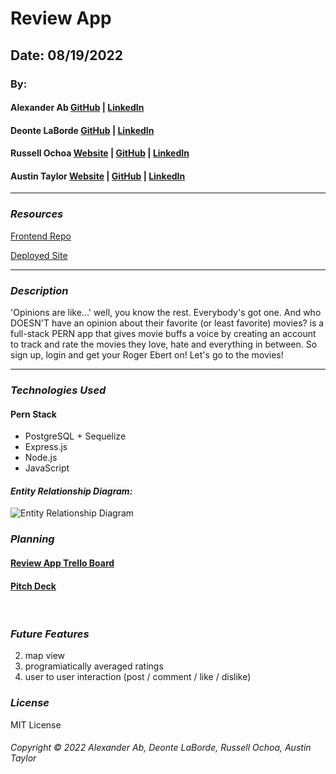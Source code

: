 # Review App

<!-- ![](https://) -->

## Date: 08/19/2022

### By:

#### Alexander Ab [GitHub](https://github.com/Arkeda221) | [LinkedIn](https://www.linkedin.com/in/alexander-ab-831b01182/)

#### Deonte LaBorde [GitHub](https://github.com/deontelaborde) | [LinkedIn](https://www.linkedin.com/in/deonte-laborde/)

#### Russell Ochoa [Website](https://www.eg15m.com/) | [GitHub](https://github.com/russellgochoa) | [LinkedIn](https://www.linkedin.com/in/russell-ochoa-7a2a9516/)

#### Austin Taylor [Website](http://wwww.austinrt.io) | [GitHub](https://github.com/austin-rt) | [LinkedIn](https://www.linkedin.com/in/austinrt/)

---

### **_Resources_**

[Frontend Repo](https://github.com/deontelaborde/review-app-frontend)

[Deployed Site](https://google.com)

---

### **_Description_**

'Opinions are like...' well, you know the rest. Everybody's got one. And who DOESN'T have an opinion about their favorite (or least favorite) movies?
<BLANK> is a full-stack PERN app that gives movie buffs a voice by creating an account to track and rate the movies they love, hate and everything in between.
So sign up, login and get your Roger Ebert on!
Let's go to the movies!

---

### **_Technologies Used_**

#### Pern Stack

- PostgreSQL + Sequelize
- Express.js
- Node.js
- JavaScript

#### **_Entity Relationship Diagram:_**

![Entity Relationship Diagram](https://i.imgur.com/DTgzf9p.jpg 'Entity Relationship Diagram')

### **_Planning_**

#### [Review App Trello Board](https://trello.com/b/d8YA7n90/project-3-group-project-full-stack-pern)

#### [Pitch Deck](https://docs.google.com/presentation/d/11M8HGzGrm8CSpOnwoeq4S8t1Yv0SOahvGrRx6fpsFOU/edit?usp=sharing)

<br />

### **_Future Features_**

2. map view
3. programiatically averaged ratings
4. user to user interaction (post / comment / like / dislike)

### **_License_**

MIT License

###### Copyright &copy; 2022 Alexander Ab, Deonte LaBorde, Russell Ochoa, Austin Taylor
